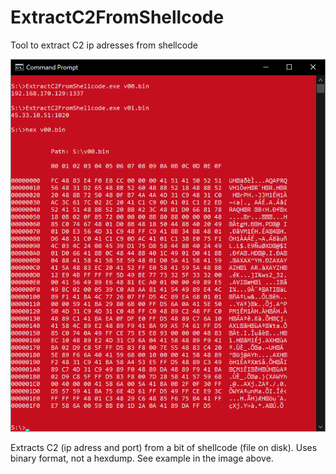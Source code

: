 # ExtractC2FromShellcode
Tool to extract C2 ip adresses from shellcode

![Screen sample](ExtractC2FromShellcode.png)

Extracts C2 (ip adress and port) from a bit of shellcode (file on disk). Uses binary format, not a hexdump.
See example in the image above.
